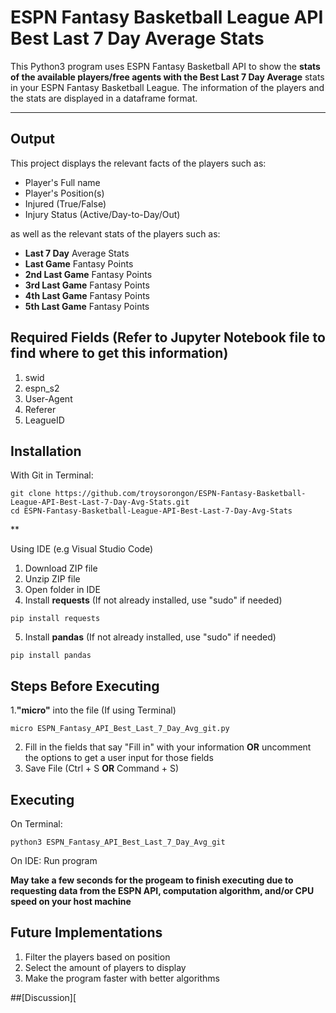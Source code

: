 # ESPN Fantasy Basketball League API Best Last 7 Day Average Stats 

This Python3 program uses ESPN Fantasy Basketball API to show the **stats of the available players/free agents with the Best Last 7 Day Average** stats in your ESPN Fantasy Basketball League. The information of the players and the stats are displayed in a dataframe format. 

<hr>

## Output
This project displays the relevant facts of the players such as:

* Player's Full name
* Player's Position(s)
* Injured (True/False)
* Injury Status (Active/Day-to-Day/Out)

as well as the relevant stats of the players such as:

* **Last 7 Day** Average Stats
* **Last Game** Fantasy Points
* **2nd Last Game** Fantasy Points
* **3rd Last Game** Fantasy Points
* **4th Last Game** Fantasy Points
* **5th Last Game** Fantasy Points

## Required Fields **(Refer to Jupyter Notebook file to find where to get this information)**
1. swid
2. espn_s2
3. User-Agent
4. Referer
5. LeagueID

## Installation

With Git in Terminal:
```
git clone https://github.com/troysorongon/ESPN-Fantasy-Basketball-League-API-Best-Last-7-Day-Avg-Stats.git
cd ESPN-Fantasy-Basketball-League-API-Best-Last-7-Day-Avg-Stats
```
**

Using IDE (e.g Visual Studio Code)
1. Download ZIP file
2. Unzip ZIP file
3. Open folder in IDE
4. Install **requests** (If not already installed, use "sudo" if needed)
```
pip install requests
```
5. Install **pandas** (If not already installed, use "sudo" if needed)
```
pip install pandas
```

## Steps Before Executing

1.**"micro"** into the file (If using Terminal)
```
micro ESPN_Fantasy_API_Best_Last_7_Day_Avg_git.py
```
2. Fill in the fields that say "Fill in" with your information **OR** uncomment the options to get a user input for those fields
3. Save File (Ctrl + S **OR** Command + S)

## Executing
On Terminal:
```
python3 ESPN_Fantasy_API_Best_Last_7_Day_Avg_git
```

On IDE:  Run program 

**May take a few seconds for the progeam to finish executing due to requesting data from the ESPN API, computation algorithm, and/or CPU speed on your host machine**

## Future Implementations
1. Filter the players based on position
2. Select the amount of players to display 
3. Make the program faster with better algorithms

##[Discussion][
